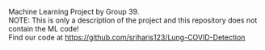 Machine Learning Project by Group 39. 
<br>NOTE: This is only a description of the project and this repository does not contain the ML code!
<br>Find our code at https://github.com/sriharis123/Lung-COVID-Detection
